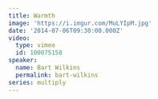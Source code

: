 ```yaml
---
title: Warmth
image: 'https://i.imgur.com/MuLYIpM.jpg'
date: '2014-07-06T09:30:00.000Z'
video:
  type: vimeo
  id: 100075158
speaker:
  name: Bart Wilkins
  permalink: bart-wilkins
series: multiply
---
```


